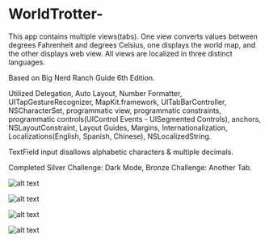 # WorldTrotter-
This app contains multiple views(tabs). One view converts values between degrees Fahrenheit and degrees Celsius, one displays the world map, and the other displays web view. All views are localized in three distinct languages. 

Based on Big Nerd Ranch Guide 6th Edition. 

Utilized Delegation, Auto Layout, Number Formatter, UITapGestureRecognizer, MapKit.framework, UITabBarController, NSCharacterSet, programmatic view, programmatic constraints, programmatic controls(UIControl Events - UISegmented Controls), anchors, NSLayoutConstraint, Layout Guides, Margins, Internationalization, Localizations(English, Spanish, Chinese), NSLocalizedString.

TextField input disallows alphabetic characters & multiple decimals.

Completed Silver Challenge: Dark Mode, Bronze Challenge: Another Tab. 


![alt text](https://cloud.githubusercontent.com/assets/26378494/26763357/4d8321ac-4984-11e7-98a4-05adf3d13a43.png) 

![alt text](https://cloud.githubusercontent.com/assets/26378494/26776081/59903d78-4a0a-11e7-8d1e-7150de76972e.png) 

![alt text](https://cloud.githubusercontent.com/assets/26378494/26585614/36d60cac-457f-11e7-8962-0804d1b6e53a.png) 

![alt text](https://user-images.githubusercontent.com/26378494/27039164-be1fa598-4fbf-11e7-87ca-a64de38460f9.png) 
